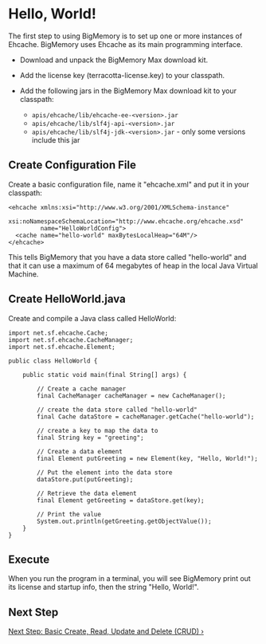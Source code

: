 ---
---
# Hello, World!

The first step to using BigMemory is to set up one or  more instances of
Ehcache. BigMemory uses Ehcache as its main programming interface.

* Download and unpack the BigMemory Max download kit.
* Add the license key (terracotta-license.key) to your classpath.
* Add the following jars in the BigMemory Max download kit to your classpath:

  * `apis/ehcache/lib/ehcache-ee-<version>.jar`
  * `apis/ehcache/lib/slf4j-api-<version>.jar`
  * `apis/ehcache/lib/slf4j-jdk-<version>.jar` - only some versions include this jar


## Create Configuration File

Create a basic configuration file, name it "ehcache.xml" and put it in your classpath:

    <ehcache xmlns:xsi="http://www.w3.org/2001/XMLSchema-instance"
             xsi:noNamespaceSchemaLocation="http://www.ehcache.org/ehcache.xsd"
             name="HelloWorldConfig">
      <cache name="hello-world" maxBytesLocalHeap="64M"/>
    </ehcache>

This tells BigMemory that you have a data store called "hello-world" and that
it can use a maximum of 64 megabytes of heap in the local Java Virtual
Machine.

## Create HelloWorld.java

Create and compile a Java class called HelloWorld:

	import net.sf.ehcache.Cache;
	import net.sf.ehcache.CacheManager;
	import net.sf.ehcache.Element;

	public class HelloWorld {

		public static void main(final String[] args) {

			// Create a cache manager
			final CacheManager cacheManager = new CacheManager();

			// create the data store called "hello-world"
			final Cache dataStore = cacheManager.getCache("hello-world");

			// create a key to map the data to
			final String key = "greeting";

			// Create a data element
			final Element putGreeting = new Element(key, "Hello, World!");

			// Put the element into the data store
			dataStore.put(putGreeting);

			// Retrieve the data element
			final Element getGreeting = dataStore.get(key);

			// Print the value
			System.out.println(getGreeting.getObjectValue());
		}
    }

## Execute

When you run the program in a terminal, you will see BigMemory print out its
license and startup info, then the string "Hello, World!".

## Next Step
[Next Step: Basic Create, Read, Update and Delete (CRUD) &rsaquo;](/documentation/4.1/bigmemorymax/get-started/crud)
